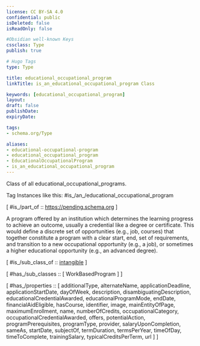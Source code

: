 ```yaml
---
license: CC BY-SA 4.0
confidential: public
isDeleted: false
isReadOnly: false

#Obsidian well-known Keys
cssclass: Type
publish: true

# Hugo Tags
type: Type

title: educational_occupational_program
linkTitle: is_an_educational_occupational_program Class

keywords: [educational_occupational_program]
layout: 
draft: false
publishDate:
expiryDate: 

tags:
- schema.org/Type

aliases:
- educational-occupational-program
- educational_occupational_program
- EducationalOccupationalProgram
- is_an_educational_occupational_program
---
```


Class of all educational_occupational_programs.

Tag Instances like this: 
#is_/an_/educational_occupational_program

[ #is_/part_of :: https://pending.schema.org ]

A program offered by an institution which determines the learning progress to achieve an outcome, usually a credential like a degree or certificate. This would define a discrete set of opportunities (e.g., job, courses) that together constitute a program with a clear start, end, set of requirements, and transition to a new occupational opportunity (e.g., a job), or sometimes a higher educational opportunity (e.g., an advanced degree).

[ #is_/sub_class_of :: [intangible](schema.org/Type/is_a_/intangible.md) ]

[ #has_/sub_classes :: [ WorkBasedProgram ] ]

[ #has_/properties :: [ additionalType, alternateName, applicationDeadline, applicationStartDate, dayOfWeek, description, disambiguatingDescription, educationalCredentialAwarded, educationalProgramMode, endDate, financialAidEligible, hasCourse, identifier, image, mainEntityOfPage, maximumEnrollment, name, numberOfCredits, occupationalCategory, occupationalCredentialAwarded, offers, potentialAction, programPrerequisites, programType, provider, salaryUponCompletion, sameAs, startDate, subjectOf, termDuration, termsPerYear, timeOfDay, timeToComplete, trainingSalary, typicalCreditsPerTerm, url ] ]



